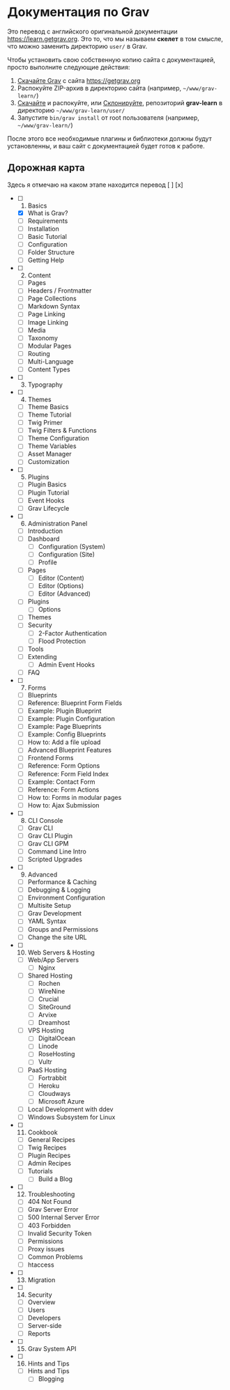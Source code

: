 # Документация по Grav

Это перевод с английского оригинальной документации https://learn.getgrav.org. Это то, что мы называем **скелет** в том смысле, что можно заменить директорию `user/` в Grav.

Чтобы установить свою собственную копию сайта с документацией, просто выполните следующие действия:

1. [Скачайте Grav](http://getgrav.org/downloads) с сайта https://getgrav.org
2. Распокуйте ZIP-архив в директорию сайта (например, `~/www/grav-learn/`)
3. [Скачайте](https://github.com/getgrav/grav-learn/archive/develop.zip) и распокуйте, или [Склонируйте](https://github.com/getgrav/grav-learn.git), репозиторий **grav-learn** в директорию `~/www/grav-learn/user/`
4. Запустите `bin/grav install` от root пользователя (например, `~/www/grav-learn/`)

После этого все необходимые плагины и библиотеки должны будут установленны, и ваш сайт с документацией будет готов к работе.


## Дорожная карта 

Здесь я отмечаю на каком этапе находится перевод [ ] [x]

- [ ] 1. Basics
    - [x] What is Grav?
    - [ ] Requirements
    - [ ] Installation
    - [ ] Basic Tutorial
    - [ ] Configuration
    - [ ] Folder Structure
    - [ ] Getting Help
- [ ] 2. Content
    - [ ] Pages
    - [ ] Headers / Frontmatter
    - [ ] Page Collections
    - [ ] Markdown Syntax
    - [ ] Page Linking
    - [ ] Image Linking
    - [ ] Media
    - [ ] Taxonomy
    - [ ] Modular Pages
    - [ ] Routing
    - [ ] Multi-Language
    - [ ] Content Types
- [ ] 3. Typography
- [ ] 4. Themes
    - [ ] Theme Basics
    - [ ] Theme Tutorial
    - [ ] Twig Primer
    - [ ] Twig Filters & Functions
    - [ ] Theme Configuration
    - [ ] Theme Variables
    - [ ] Asset Manager
    - [ ] Customization
- [ ] 5. Plugins
    - [ ] Plugin Basics
    - [ ] Plugin Tutorial
    - [ ] Event Hooks
    - [ ] Grav Lifecycle
- [ ] 6. Administration Panel
    - [ ] Introduction
    - [ ] Dashboard
        - [ ] Configuration (System)
        - [ ] Configuration (Site)
        - [ ] Profile
    - [ ] Pages
        - [ ] Editor (Content)
        - [ ] Editor (Options)
        - [ ] Editor (Advanced)
    - [ ] Plugins
        - [ ] Options
    - [ ] Themes
    - [ ] Security
        - [ ] 2-Factor Authentication
        - [ ] Flood Protection
    - [ ] Tools
    - [ ] Extending
        - [ ] Admin Event Hooks
    - [ ] FAQ
- [ ] 7. Forms
    - [ ] Blueprints
    - [ ] Reference: Blueprint Form Fields
    - [ ] Example: Plugin Blueprint
    - [ ] Example: Plugin Configuration
    - [ ] Example: Page Blueprints
    - [ ] Example: Config Blueprints
    - [ ] How to: Add a file upload
    - [ ] Advanced Blueprint Features
    - [ ] Frontend Forms
    - [ ] Reference: Form Options
    - [ ] Reference: Form Field Index
    - [ ] Example: Contact Form
    - [ ] Reference: Form Actions
    - [ ] How to: Forms in modular pages
    - [ ] How to: Ajax Submission
- [ ] 8. CLI Console
    - [ ] Grav CLI
    - [ ] Grav CLI Plugin
    - [ ] Grav CLI GPM
    - [ ] Command Line Intro
    - [ ] Scripted Upgrades
- [ ] 9. Advanced
    - [ ] Performance & Caching
    - [ ] Debugging & Logging
    - [ ] Environment Configuration
    - [ ] Multisite Setup
    - [ ] Grav Development
    - [ ] YAML Syntax
    - [ ] Groups and Permissions
    - [ ] Change the site URL
- [ ] 10. Web Servers & Hosting
    - [ ] Web/App Servers
        - [ ] Nginx
    - [ ] Shared Hosting
        - [ ] Rochen
        - [ ] WireNine
        - [ ] Crucial
        - [ ] SiteGround
        - [ ] Arvixe
        - [ ] Dreamhost
    - [ ] VPS Hosting
        - [ ] DigitalOcean
        - [ ] Linode
        - [ ] RoseHosting
        - [ ] Vultr
    - [ ] PaaS Hosting
        - [ ] Fortrabbit
        - [ ] Heroku
        - [ ] Cloudways
        - [ ] Microsoft Azure
    - [ ] Local Development with ddev
    - [ ] Windows Subsystem for Linux
- [ ] 11. Cookbook
    - [ ] General Recipes
    - [ ] Twig Recipes
    - [ ] Plugin Recipes
    - [ ] Admin Recipes
    - [ ] Tutorials
        - [ ] Build a Blog
- [ ] 12. Troubleshooting
    - [ ] 404 Not Found
    - [ ] Grav Server Error
    - [ ] 500 Internal Server Error
    - [ ] 403 Forbidden
    - [ ] Invalid Security Token
    - [ ] Permissions
    - [ ] Proxy issues
    - [ ] Common Problems
    - [ ] htaccess
- [ ] 13. Migration
- [ ] 14. Security
    - [ ] Overview
    - [ ] Users
    - [ ] Developers
    - [ ] Server-side
    - [ ] Reports
- [ ] 15. Grav System API
- [ ] 16. Hints and Tips
    - [ ] Hints and Tips
        - [ ] Blogging
